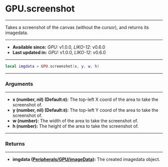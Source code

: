 # GPU.screenshot
---

Takes a screenshot of the canvas (without the cursor), and returns its imagedata.

---

* **Available since:** _GPU:_ v1.0.0, _LIKO-12_: v0.6.0
* **Last updated in:** _GPU:_ v1.0.0, _LIKO-12_: v0.6.0

---

```lua
local imgdata = GPU.screenshot(x, y, w, h)
```

---
### Arguments
---

* **x (number, nil) (Default:`0`):** The top-left X coord of the area to take the screenshot of.
* **y (number, nil) (Default:`0`):** The top-left Y coord of the area to take the screenshot of.
* **w (number):** The width of the area to take the screenshot of.
* **h (number):** The height of the area to take the screenshot of.


---
### Returns
---

* **imgdata ([Peripherals/GPU/imageData](/Documentation/Peripherals/GPU/objects/imageData/)):** The created imagedata object.

